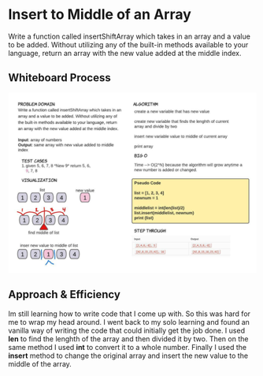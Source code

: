 # Insert to Middle of an Array
Write a function called insertShiftArray which takes in an array and a value to be added. Without utilizing any of the built-in methods available to your language, return an array with the new value added at the middle index.


## Whiteboard Process
<!-- Embedded whiteboard image -->
<img src="./array_shift_white_board.jpeg">

## Approach & Efficiency
<!-- What approach did you take? Discuss Why. What is the Big O space/time for this approach? -->

Im still learning how to write code that I come up with. So this was hard for me to wrap my head around. I went back to my solo learning and found an vanilla way of writing the code that could initially get the job done. I used **len** to find the lenghth of the array and then divided it by two. Then on the same method I used **int** to convert it to a whole number. Finally I used the **insert** method to change the original array and insert the new value to the middle of the array.
